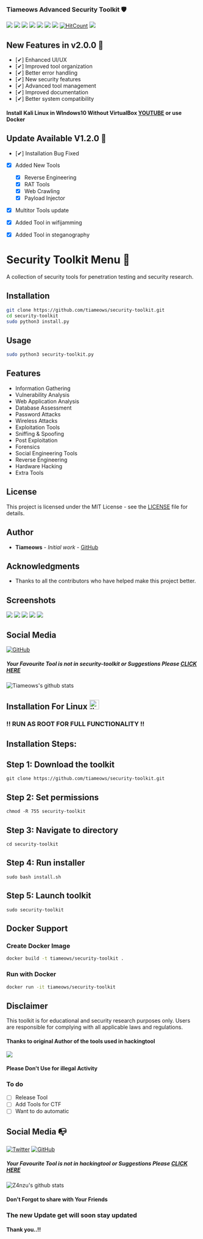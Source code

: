 ### Tiameows Advanced Security Toolkit 🛡️
![](https://img.shields.io/github/license/tiameows/security-toolkit)
![](https://img.shields.io/github/issues/tiameows/security-toolkit)
![](https://img.shields.io/github/issues-closed/tiameows/security-toolkit)
![](https://img.shields.io/badge/Python-3-blue)
![](https://img.shields.io/github/forks/tiameows/security-toolkit)
![](https://img.shields.io/github/stars/tiameows/security-toolkit)
![](https://img.shields.io/github/last-commit/tiameows/security-toolkit)
[![HitCount](http://hits.dwyl.com/tiameows/security-toolkit.svg)](http://hits.dwyl.com/tiameows/security-toolkit)
![](https://img.shields.io/badge/platform-Linux%20%7C%20KaliLinux%20%7C%20ParrotOs-blue)

## New Features in v2.0.0 🚀 
- [✔] Enhanced UI/UX
- [✔] Improved tool organization
- [✔] Better error handling
- [✔] New security features
- [✔] Advanced tool management
- [✔] Improved documentation
- [✔] Better system compatibility

#### Install Kali Linux in WIndows10 Without VirtualBox [YOUTUBE](https://youtu.be/BsFhpIDcd9I) or use Docker

## Update Available V1.2.0 🚀 
- [✔] Installation Bug Fixed
- [x] Added New Tools 
    - [x] Reverse Engineering
    - [x] RAT Tools
    - [x] Web Crawling 
    - [x] Payload Injector
- [x] Multitor Tools update
- [X] Added Tool in wifijamming
- [X] Added Tool in steganography



# Security Toolkit Menu 🧰

A collection of security tools for penetration testing and security research.

## Installation

```bash
git clone https://github.com/tiameows/security-toolkit.git
cd security-toolkit
sudo python3 install.py
```

## Usage

```bash
sudo python3 security-toolkit.py
```

## Features

- Information Gathering
- Vulnerability Analysis
- Web Application Analysis
- Database Assessment
- Password Attacks
- Wireless Attacks
- Exploitation Tools
- Sniffing & Spoofing
- Post Exploitation
- Forensics
- Social Engineering Tools
- Reverse Engineering
- Hardware Hacking
- Extra Tools

## License

This project is licensed under the MIT License - see the [LICENSE](LICENSE) file for details.

## Author

- **Tiameows** - *Initial work* - [GitHub](https://github.com/tiameows)

## Acknowledgments

- Thanks to all the contributors who have helped make this project better.

## Screenshots

![](https://github.com/tiameows/security-toolkit/blob/master/images/A00.png)
![](https://github.com/tiameows/security-toolkit/blob/master/images/A0.png)
![](https://github.com/tiameows/security-toolkit/blob/master/images/A1.png)
![](https://github.com/tiameows/security-toolkit/blob/master/images/A2.png)
![](https://github.com/tiameows/security-toolkit/blob/master/images/A4.png)

## Social Media

[![GitHub](https://img.shields.io/badge/-GitHub-181717?style=flat-square&logo=github&link=https://github.com/tiameows/)](https://github.com/tiameows/)

##### Your Favourite Tool is not in security-toolkit or Suggestions Please [CLICK HERE](https://forms.gle/b235JoCKyUq5iM3t8)

![Tiameows's github stats](https://github-readme-stats.vercel.app/api?username=tiameows&show_icons=true&title_color=fff&icon_color=79ff97&text_color=9f9f9f&bg_color=151515)

## Installation For Linux <img src="https://konpa.github.io/devicon/devicon.git/icons/linux/linux-original.svg" alt="linux" width="25" height="25"/></p><p align="center">


### !! RUN AS ROOT FOR FULL FUNCTIONALITY !! 


## Installation Steps:

## Step 1: Download the toolkit

    git clone https://github.com/tiameows/security-toolkit.git

## Step 2: Set permissions
    
    chmod -R 755 security-toolkit  

## Step 3: Navigate to directory

    cd security-toolkit

## Step 4: Run installer
    
    sudo bash install.sh

## Step 5: Launch toolkit

    sudo security-toolkit

## Docker Support

### Create Docker Image
```bash
docker build -t tiameows/security-toolkit .
```

### Run with Docker
```bash
docker run -it tiameows/security-toolkit
```

## Disclaimer
This toolkit is for educational and security research purposes only. Users are responsible for complying with all applicable laws and regulations.

#### Thanks to original Author of the tools used in hackingtool

<img src ="https://img.shields.io/badge/Important-notice-red" />
<h4>Please Don't Use for illegal Activity</h4>

### To do 
- [ ] Release Tool 
- [ ] Add Tools for CTF
- [ ] Want to do automatic 

## Social Media :mailbox_with_no_mail:
[![Twitter](https://img.shields.io/twitter/url?color=%231DA1F2&label=follow&logo=twitter&logoColor=%231DA1F2&style=flat-square&url=https%3A%2F%2Fwww.reddit.com%2Fuser%2FFatChicken277)](https://twitter.com/_Zinzu07)
[![GitHub](https://img.shields.io/badge/-GitHub-181717?style=flat-square&logo=github&link=https://github.com/Z4nzu/)](https://github.com/Z4nzu/)
##### Your Favourite Tool is not in hackingtool or Suggestions Please [CLICK HERE](https://forms.gle/b235JoCKyUq5iM3t8)
![Z4nzu's github stats](https://github-readme-stats.vercel.app/api?username=Z4nzu&show_icons=true&title_color=fff&icon_color=79ff97&text_color=9f9f9f&bg_color=151515)

#### Don't Forgot to share with Your Friends 
### The new Update get will soon stay updated
#### Thank you..!!
